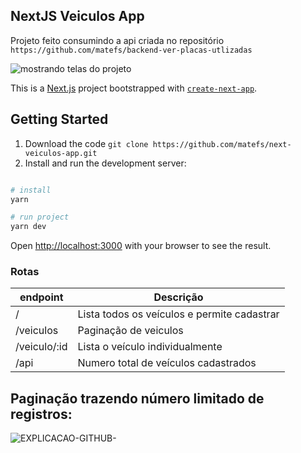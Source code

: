 ## NextJS Veiculos App 

Projeto feito consumindo a api criada no repositório `https://github.com/matefs/backend-ver-placas-utlizadas`

![mostrando telas do projeto ](https://user-images.githubusercontent.com/30128774/212561766-51ad35fc-e485-41da-bd3f-e49d62822906.gif)

This is a [Next.js](https://nextjs.org/) project bootstrapped with [`create-next-app`](https://github.com/vercel/next.js/tree/canary/packages/create-next-app).

## Getting Started
1. Download the code ``` git clone https://github.com/matefs/next-veiculos-app.git ``` 
2. Install and run the development server:

```bash

# install
yarn 

# run project
yarn dev 

```

Open [http://localhost:3000](http://localhost:3000) with your browser to see the result.


### Rotas
 
| endpoint  | Descrição |
| ------------- | ------------- |
| /  |  Lista todos os veículos e permite cadastrar  |
| /veiculos  | Paginação de veiculos |
| /veiculo/:id  | Lista o veículo individualmente |
| /api | Numero total de veículos cadastrados |


## Paginação trazendo número limitado de registros:

![EXPLICACAO-GITHUB-](https://user-images.githubusercontent.com/30128774/212561128-042bdd25-363c-4b5a-87e8-9ead1df0a8eb.gif)

